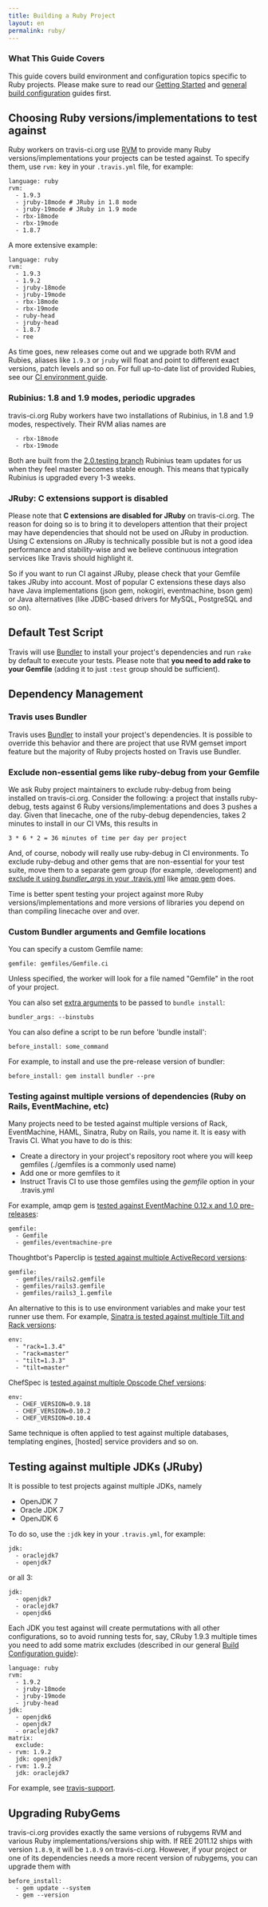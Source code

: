 ```yaml
---
title: Building a Ruby Project
layout: en
permalink: ruby/
---
```


### What This Guide Covers

This guide covers build environment and configuration topics specific to Ruby projects. Please make sure to read our [Getting Started](/docs/user/getting-started/) and [general build configuration](/docs/user/build-configuration/) guides first.

## Choosing Ruby versions/implementations to test against

Ruby workers on travis-ci.org use [RVM](https://rvm.beginrescueend.com/) to provide many Ruby versions/implementations your projects can be tested against.
To specify them, use `rvm:` key in your `.travis.yml` file, for example:

    language: ruby
    rvm:
      - 1.9.3
      - jruby-18mode # JRuby in 1.8 mode
      - jruby-19mode # JRuby in 1.9 mode
      - rbx-18mode
      - rbx-19mode
      - 1.8.7

A more extensive example:

    language: ruby
    rvm:
      - 1.9.3
      - 1.9.2
      - jruby-18mode
      - jruby-19mode
      - rbx-18mode
      - rbx-19mode
      - ruby-head
      - jruby-head
      - 1.8.7
      - ree

As time goes, new releases come out and we upgrade both RVM and Rubies, aliases like `1.9.3` or `jruby` will float and point to different exact versions, patch levels and so on. For full up-to-date list of provided Rubies, see our [CI environment guide](/docs/user/ci-environment/).

### Rubinius: 1.8 and 1.9 modes, periodic upgrades

travis-ci.org Ruby workers have two installations of Rubinius, in 1.8 and 1.9 modes, respectively. Their RVM alias names are

      - rbx-18mode
      - rbx-19mode

Both are built from the [2.0.testing branch](https://github.com/rubinius/rubinius/tree/2.0.testing) Rubinius team updates for us when they feel master becomes stable enough. This means that typically Rubinius is upgraded every 1-3 weeks.

### JRuby: C extensions support is disabled

Please note that **C extensions are disabled for JRuby** on travis-ci.org. The reason for doing so is to bring it to developers attention that their project may have dependencies that should not be used on JRuby in production. Using C extensions on JRuby is technically possible but is not a good idea performance and stability-wise and we believe continuous integration services like Travis should highlight it.

So if you want to run CI against JRuby, please check that your Gemfile takes JRuby into account. Most of popular C extensions these days also have Java implementations (json gem, nokogiri, eventmachine, bson gem) or Java alternatives (like JDBC-based drivers for MySQL, PostgreSQL and so on).

## Default Test Script

Travis will use [Bundler](http://gembundler.com/) to install your project's dependencies and run `rake` by default to execute your tests. Please note that **you need to add rake to your Gemfile** (adding it to just `:test` group should be sufficient).

## Dependency Management

### Travis uses Bundler

Travis uses [Bundler](http://gembundler.com/) to install your project's dependencies. It is possible to override this behavior and there are project that use RVM gemset import feature but the majority of Ruby projects hosted on Travis use Bundler.

### Exclude non-essential gems like ruby-debug from your Gemfile

We ask Ruby project maintainers to exclude ruby-debug from being installed on travis-ci.org. Consider the following: a project that installs ruby-debug, tests against 6 Ruby versions/implementations and does 3 pushes a day. Given that linecache, one of the ruby-debug dependencies, takes 2 minutes to install in our CI VMs, this results in

    3 * 6 * 2 = 36 minutes of time per day per project

And, of course, nobody will really use ruby-debug in CI environments. To exclude ruby-debug and other gems that are non-essential for your test suite, move them to a separate gem group (for example, :development) and [exclude it using *bundler_args* in your .travis.yml](https://github.com/ruby-amqp/amqp/blob/master/.travis.yml#L2) like [amqp gem](https://github.com/ruby-amqp/amqp) does.

Time is better spent testing your project against more Ruby versions/implementations and more versions of libraries you depend on than compiling linecache over and over.

### Custom Bundler arguments and Gemfile locations

You can specify a custom Gemfile name:

    gemfile: gemfiles/Gemfile.ci

Unless specified, the worker will look for a file named "Gemfile" in the root of your project.

You can also set <a href="http://gembundler.com/man/bundle-install.1.html">extra arguments</a> to be passed to `bundle install`:

    bundler_args: --binstubs

You can also define a script to be run before 'bundle install':

    before_install: some_command

For example, to install and use the pre-release version of bundler:

    before_install: gem install bundler --pre

### Testing against multiple versions of dependencies (Ruby on Rails, EventMachine, etc)

Many projects need to be tested against multiple versions of Rack, EventMachine, HAML, Sinatra, Ruby on Rails, you name it. It is easy with Travis CI. What you have to do is this:

* Create a directory in your project's repository root where you will keep gemfiles (./gemfiles is a commonly used name)
* Add one or more gemfiles to it
* Instruct Travis CI to use those gemfiles using the *gemfile* option in your .travis.yml

For example, amqp gem is [tested against EventMachine 0.12.x and 1.0 pre-releases](https://github.com/ruby-amqp/amqp/blob/master/.travis.yml):

    gemfile:
      - Gemfile
      - gemfiles/eventmachine-pre

Thoughtbot's Paperclip is [tested against multiple ActiveRecord versions](https://github.com/thoughtbot/paperclip/blob/master/.travis.yml):

    gemfile:
      - gemfiles/rails2.gemfile
      - gemfiles/rails3.gemfile
      - gemfiles/rails3_1.gemfile

An alternative to this is to use environment variables and make your test runner use them. For example, [Sinatra is tested against multiple Tilt and Rack versions](https://github.com/sinatra/sinatra/blob/master/.travis.yml):

    env:
      - "rack=1.3.4"
      - "rack=master"
      - "tilt=1.3.3"
      - "tilt=master"

ChefSpec is [tested against multiple Opscode Chef versions](https://github.com/acrmp/chefspec/blob/master/.travis.yml):

    env:
      - CHEF_VERSION=0.9.18
      - CHEF_VERSION=0.10.2
      - CHEF_VERSION=0.10.4

Same technique is often applied to test against multiple databases, templating engines, [hosted] service providers and so on.



## Testing against multiple JDKs (JRuby)

It is possible to test projects against multiple JDKs, namely

 * OpenJDK 7
 * Oracle JDK 7
 * OpenJDK 6


To do so, use the `:jdk` key in your `.travis.yml`, for example:

    jdk:
      - oraclejdk7
      - openjdk7

or all 3:

    jdk:
      - openjdk7
      - oraclejdk7
      - openjdk6

Each JDK you test against will create permutations with all other configurations, so to avoid running tests for, say, CRuby 1.9.3 multiple times
you need to add some matrix excludes (described in our general [Build Configuration guide](/docs/user/build-configuration/)):

    language: ruby
    rvm:
      - 1.9.2
      - jruby-18mode
      - jruby-19mode
      - jruby-head
    jdk:
      - openjdk6
      - openjdk7
      - oraclejdk7
    matrix:
      exclude:
    - rvm: 1.9.2
      jdk: openjdk7
    - rvm: 1.9.2
      jdk: oraclejdk7


For example, see [travis-support](https://github.com/travis-ci/travis-support/blob/master/.travis.yml).


## Upgrading RubyGems

travis-ci.org provides exactly the same versions of rubygems RVM and various Ruby implementations/versions ship with. If REE 2011.12 ships with version `1.8.9`, it will be `1.8.9` on travis-ci.org. However, if your project or one of its dependencies needs a more recent version of rubygems, you can upgrade them with

    before_install:
      - gem update --system
      - gem --version

